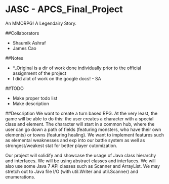 # JASC - APCS_Final_Project
An MMORPG! A Legendairy Story. 

##Collaborators
- Shaumik Ashraf
- James Cao

##Notes
- *_Original is a dir of work done individually prior to the official assignment of the project
- I did alot of work on the google docs! - SA

##TODO
- Make proper todo list
- Make description

##Description
We want to create a turn based RPG. At the very least, the game will be able to do this: the user creates a character with a special class and element. The character will start in a common hub, where the user can go down a path of fields (featuring monsters, who have their own elements) or towns (featuring healing). We want to implement features such as elemental weaknesses and exp into our battle system as well as strongest/weakest stat for better player cutomization. 

Our project will solidify and showcase the usage of Java class hierarchy and interfaces. We will be using abstract classes and interfaces. We will also use some Java 7 API classes such as Scanner and ArrayList. We may stretch out to Java file I/O (with util.Writer and util.Scanner) and enumerations. 

